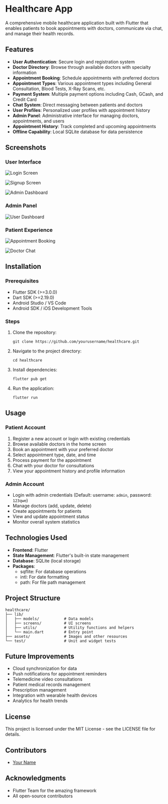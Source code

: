 # Healthcare App

A comprehensive mobile healthcare application built with Flutter that enables patients to book appointments with doctors, communicate via chat, and manage their health records.

## Features

- **User Authentication**: Secure login and registration system
- **Doctor Directory**: Browse through available doctors with specialty information
- **Appointment Booking**: Schedule appointments with preferred doctors
- **Appointment Types**: Various appointment types including General Consultation, Blood Tests, X-Ray Scans, etc.
- **Payment System**: Multiple payment options including Cash, GCash, and Credit Card
- **Chat System**: Direct messaging between patients and doctors
- **User Profiles**: Personalized user profiles with appointment history
- **Admin Panel**: Administrative interface for managing doctors, appointments, and users
- **Appointment History**: Track completed and upcoming appointments
- **Offline Capability**: Local SQLite database for data persistence

## Screenshots

### User Interface
![Login Screen](screenshot/1.png)

![Signup Screen](screenshot/2.png)

![Admin Dashboard](screenshot/3.png)

### Admin Panel
![User Dashboard](screenshot/4.png)

### Patient Experience
![Appointment Booking](screenshot/5.png)

![Doctor Chat](screenshot/6.png)

## Installation

### Prerequisites
- Flutter SDK (>=3.0.0)
- Dart SDK (>=2.19.0)
- Android Studio / VS Code
- Android SDK / iOS Development Tools

### Steps
1. Clone the repository:
   ```
   git clone https://github.com/yourusername/healthcare.git
   ```

2. Navigate to the project directory:
   ```
   cd healthcare
   ```

3. Install dependencies:
   ```
   flutter pub get
   ```

4. Run the application:
   ```
   flutter run
   ```

## Usage

### Patient Account
1. Register a new account or login with existing credentials
2. Browse available doctors in the home screen
3. Book an appointment with your preferred doctor
4. Select appointment type, date, and time
5. Process payment for the appointment
6. Chat with your doctor for consultations
7. View your appointment history and profile information

### Admin Account
- Login with admin credentials (Default: username: `admin`, password: `123qwe`)
- Manage doctors (add, update, delete)
- Create appointments for patients
- View and update appointment status
- Monitor overall system statistics

## Technologies Used

- **Frontend**: Flutter
- **State Management**: Flutter's built-in state management
- **Database**: SQLite (local storage)
- **Packages**:
  - sqflite: For database operations
  - intl: For date formatting
  - path: For file path management

## Project Structure

```
healthcare/
├── lib/
│   ├── models/           # Data models
│   ├── screens/          # UI screens
│   ├── utils/            # Utility functions and helpers
│   └── main.dart         # Entry point
├── assets/               # Images and other resources
└── test/                 # Unit and widget tests
```

## Future Improvements

- Cloud synchronization for data
- Push notifications for appointment reminders
- Telemedicine video consultations
- Patient medical records management
- Prescription management
- Integration with wearable health devices
- Analytics for health trends

## License

This project is licensed under the MIT License - see the LICENSE file for details.

## Contributors

- [Your Name](https://github.com/yourusername)

## Acknowledgments

- Flutter Team for the amazing framework
- All open-source contributors
